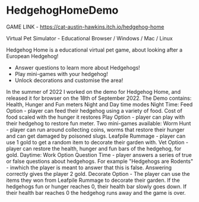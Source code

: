 # HedgehogHomeDemo

GAME LINK - https://cat-austin-hawkins.itch.io/hedgehog-home 

Virtual Pet Simulator - Educational 
Browser / Windows / Mac / Linux

Hedgehog Home is a educational virtual pet game, about looking after a European Hedgehog!
- Answer questions to learn more about Hedgehogs!
- Play mini-games with your hedgehog!
- Unlock decorations and customise the area!



In the summer of 2022 I worked on the demo for Hedgehog Home, and released it for browser on the 18th of September 2022. 
The Demo contains:
Health, Hunger and Fun meters
Night and Day time modes 
Night Time:
Feed Option - player can feed their hedgehog using a variety of food. Cost of food scaled with the hunger it restores
Play Option - player can play with their hedgehog to restore fun meter. Two mini-games available:
Worm Hunt - player can run around collecting coins, worms that restore their hunger and can get damaged by poisoned slugs.
Leafpile Rummage - player can use 1 gold to get a random item to decorate their garden with.
Vet Option - player can restore the health, hunger and fun bars of the hedgehog, for gold. 
Daytime: 
Work Option
Question Time - player answers a series of true or false questions about hedgehogs. For example "Hedgehogs are Rodents" - inwhich the player is meant to answer that this is false. Answering correctly gives the player 2 gold.
Decorate Option - The player can use the items they won from Leafpile Rummage to decorate their garden.
If the hedgehogs fun or hunger reaches 0, their health bar slowly goes down. If their health bar reaches 0 the hedgehog runs away and the game is over.
